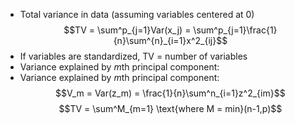 - Total variance in data (assuming variables centered at 0) $$TV = \sum^p_{j=1}Var(x_j) = \sum^p_{j=1}\frac{1}{n}\sum^{n}_{i=1}x^2_{ij}$$
- If variables are standardized, TV = number of variables
- Variance explained by $m$th principal component:
- Variance explained by $m$th principal component:
$$V_m = Var(z_m) = \frac{1}{n}\sum^n_{i=1}z^2_{im}$$
$$TV = \sum^M_{m=1} \text{where M = min}(n-1,p)$$
